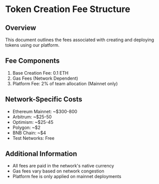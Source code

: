 # Token Creation Fee Structure

## Overview
This document outlines the fees associated with creating and deploying tokens using our platform.

## Fee Components
1. Base Creation Fee: 0.1 ETH
2. Gas Fees (Network Dependent)
3. Platform Fee: 2% of team allocation (Mainnet only)

## Network-Specific Costs
- Ethereum Mainnet: ~$300-800
- Arbitrum: ~$25-50
- Optimism: ~$25-45
- Polygon: ~$2
- BNB Chain: ~$4
- Test Networks: Free

## Additional Information
- All fees are paid in the network's native currency
- Gas fees vary based on network congestion
- Platform fee is only applied on mainnet deployments 